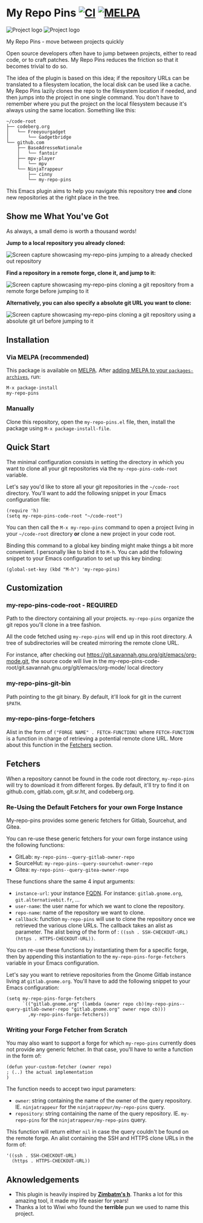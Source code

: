 # My Repo Pins  [![CI](https://github.com/NinjaTrappeur/my-repo-pins/actions/workflows/test.yml/badge.svg)](https://github.com/NinjaTrappeur/my-repo-pins/actions/workflows/test.yml) [![MELPA](https://melpa.org/packages/my-repo-pins-badge.svg)](https://melpa.org/#/my-repo-pins)

![Project logo](./doc/assets/logo-white.svg#gh-dark-mode-only)
![Project logo](./doc/assets/logo-black.svg#gh-light-mode-only)

My Repo Pins - move between projects quickly

Open source developers often have to jump between projects, either to read code, or to craft patches. My Repo Pins reduces the friction so that it becomes trivial to do so.

The idea of the plugin is based on this idea; if the repository URLs can be translated to a filesystem location, the local disk can be used like a cache. My Repo Pins lazily clones the repo to the filesystem location if needed, and then jumps into the project in one single command. You don't have to remember where you put the project on the local filesystem because it's always using the same location. Something like this:

```
~/code-root
├── codeberg.org
│   └── Freeyourgadget
│       └── Gadgetbridge
└── github.com
    ├── BaseAdresseNationale
    │   └── fantoir
    ├── mpv-player
    │   └── mpv
    └── NinjaTrappeur
        ├── cinny
        └── my-repo-pins
```

This Emacs plugin aims to help you navigate this repository tree **and** clone new repositories at the right place in the tree.

## Show me What You've Got

As always, a small demo is worth a thousand words!

**Jump to a local repository you already cloned:**

![Screen capture showcasing my-repo-pins jumping to a already checked out repository](./doc/assets/jump-local.webp)

**Find a repository in a remote forge, clone it, and jump to it:**

![Screen capture showcasing my-repo-pins cloning a git repository from a remote forge before jumping to it](./doc/assets/clone-project.webp)

**Alternatively, you can also specify a absolute git URL you want to clone:**

![Screen capture showcasing my-repo-pins cloning a git repository using a absolute git url before jumping to it](./doc/assets/clone-absolute-url.webp)

## Installation

### Via MELPA (recommended)

This package is available on [MELPA](https://melpa.org). After [adding MELPA to your `packages-archives`](https://melpa.org/#/getting-started), run:

```
M-x package-install
my-repo-pins
```

### Manually

Clone this repository, open the `my-repo-pins.el` file, then, install the package using `M-x package-install-file`.

## Quick Start

The minimal configuration consists in setting the directory in which you want to clone all your git repositories via the `my-repo-pins-code-root` variable.

Let's say you'd like to store all your git repositories in the `~/code-root` directory. You'll want to add the following snippet in your Emacs configuration file:

```elisp
(require 'h)
(setq my-repo-pins-code-root "~/code-root")
```

You can then call the `M-x my-repo-pins` command to open a project living in your `~/code-root` directory **or** clone a new project in your code root.

Binding this command to a global key binding might make things a bit more convenient. I personally like to bind it to `M-h`. You can add the following snippet to your Emacs configuration to set up this key binding:

```elisp
(global-set-key (kbd "M-h") 'my-repo-pins)
```

## Customization

### my-repo-pins-code-root - REQUIRED

Path to the directory containing all your projects. `my-repo-pins` organize the git repos you'll clone in a tree fashion.

All the code fetched using `my-repo-pins` will end up in this root directory. A tree of subdirectories will be created mirroring the remote clone URL.

For instance, after checking out https://git.savannah.gnu.org/git/emacs/org-mode.git, the source code will live in the my-repo-pins-code-root/git.savannah.gnu.org/git/emacs/org-mode/ local directory

### my-repo-pins-git-bin

Path pointing to the git binary. By default, it'll look for git in the current `$PATH`.

### my-repo-pins-forge-fetchers

Alist in the form of `("FORGE NAME" . FETCH-FUNCTION)` where `FETCH-FUNCTION` is a function in charge of retrieving a potential remote clone URL. More about this function in the [Fetchers](#fetchers) section.

## Fetchers

When a repository cannot be found in the code root directory, `my-repo-pins` will try to download it from different forges. By default, it'll try to find it on github.com, gitlab.com, git.sr.ht, and codeberg.org.

### Re-Using the Default Fetchers for your own Forge Instance

My-repo-pins provides some generic fetchers for Gitlab, Sourcehut, and Gitea.

You can re-use these generic fetchers for your own forge instance using the following functions:

- GitLab: `my-repo-pins--query-gitlab-owner-repo`
- SourceHut: `my-repo-pins--query-sourcehut-owner-repo`
- Gitea: `my-repo-pins--query-gitea-owner-repo`

These functions share the same 4 input arguments:

- `instance-url`: your instance [FQDN](https://fr.wikipedia.org/wiki/Fully_qualified_domain_name). For instance: `gitlab.gnome.org`, `git.alternativebit.fr`, …
- `user-name`: the user name for which we want to clone the repository.
- `repo-name`: name of the repository we want to clone.
- `callback`: function `my-repo-pins` will use to clone the repository once we retrieved the various clone URLs. The callback takes an alist as parameter. The alist being of the form of : `((ssh . SSH-CHECKOUT-URL) (https . HTTPS-CHECKOUT-URL))`.

You can re-use these functions by instantiating them for a specific forge, then by appending this instantiation to the `my-repo-pins-forge-fetchers` variable in your Emacs configuration.

Let's say you want to retrieve repositories from the Gnome Gitlab instance living at `gitlab.gnome.org`. You'll have to add the following snippet to your Emacs configuration:

```elisp
(setq my-repo-pins-forge-fetchers
      `(("gitlab.gnome.org" (lambda (owner repo cb)(my-repo-pins--query-gitlab-owner-repo "gitlab.gnome.org" owner repo cb)))
        ,my-repo-pins-forge-fetchers))
```

### Writing your Forge Fetcher from Scratch

You may also want to support a forge for which `my-repo-pins` currently does not provide any generic fetcher. In that case, you'll have to write a function in the form of:

```elisp
(defun your-custom-fetcher (owner repo)
; (..) the actual implementation
)
```

The function needs to accept two input parameters:

- `owner`: string containing the name of the owner of the query repository. IE. `ninjatrappeur` for the `ninjatrappeur/my-repo-pins` query.
- `repository`: string containing the name of the query repository. IE. `my-repo-pins` for the `ninjatrappeur/my-repo-pins` query.

This function will return either `nil` in case the query couldn't be found on the remote forge. An alist containing the SSH and HTTPS clone URLs in the form of:

```elisp
'((ssh . SSH-CHECKOUT-URL)
  (https . HTTPS-CHECKOUT-URL))
```

## Aknowledgements

- This plugin is heavily inspired by [**Zimbatm's h**](https://github.com/zimbatm/h). Thanks a lot for this amazing tool, it made my life easier for years!
- Thanks a lot to Wiwi who found the **terrible** pun we used to name this project.
